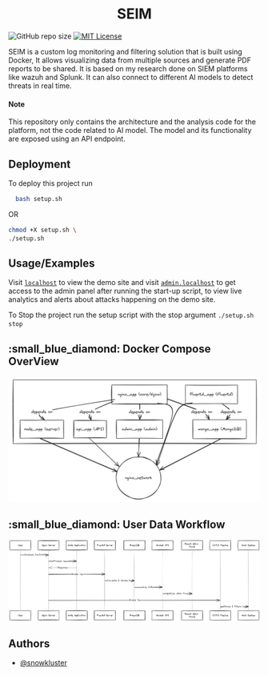 <h1 align="center">SEIM</h1> 

![GitHub repo size](https://img.shields.io/github/repo-size/snowkluster/SEIM)  [![MIT License](https://img.shields.io/badge/License-MIT-green.svg)](https://choosealicense.com/licenses/mit/)


SEIM is a custom log monitoring and filtering solution that is built using Docker, It allows visualizing data from multiple sources and generate PDF reports to be shared. It is based on my research done on SIEM platforms like wazuh and Splunk. It can also connect to different AI models to detect threats in real time.

#### Note
This repository only contains the architecture and the analysis code for the platform, not the code related to AI model. The model and its functionality are exposed using an API endpoint.

## Deployment

To deploy this project run

```bash
  bash setup.sh
```
OR

```sh
chmod +X setup.sh \
./setup.sh
```

## Usage/Examples

Visit [`localhost`](http://localhost) to view the demo site and visit [`admin.localhost`](http://admin.localhost) to get access to the admin panel after running the start-up script, to view live analytics and alerts about attacks happening on the demo site.

To Stop the project run the setup script with the stop argument `./setup.sh stop`

<h2 id="scenario1"> :small_blue_diamond: Docker Compose OverView</h2>
<img alt="compose.yml" src="images/Compose.yml.png" />

<h2 id="scenario1"> :small_blue_diamond: User Data Workflow</h2>

<img alt="workflow" src="images/workflow.png" />



## Authors

- [@snowkluster](https://github.com/snowkluster) 

